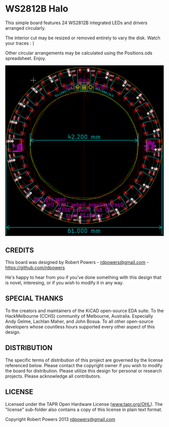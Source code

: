 WS2812B Halo
=============

This simple board features 24 WS2812B integrated LEDs and drivers arranged circularly. 

The interior cut may be resized or removed entirely to vary the disk. Watch your traces : )

Other circular arrangements may be calculated using the Positions.ods spreadsheet. Enjoy.

![WS2812BHalo Image](/WS2812BHalo.png "An open source ring of 24 WS2812B LEDs!")


CREDITS
------------
This board was designed by Robert Powers - rdpowers@gmail.com - https://github.com/rdpowers

He's happy to hear from you if you've done something with this design that is novel, interesing, or if you wish to modify it in any way.

SPECIAL THANKS
------------
To the creators and maintainers of the KiCAD open-source EDA suite.
To the HackMelbourne (CCHS) community of Melbourne, Australia. Especially Andy Gelme, Lachlan Maher, and John Bosua.
To all other open-source developers whose countless hours supported every other aspect of this design.

DISTRIBUTION
------------
The specific terms of distribution of this project are governed by the
license referenced below. Please contact the copyright owner if you wish to modify the board for distribution. Please utilize this design for personal or research projects. Please acknowledge all contributors.

LICENSE
-------
Licensed under the TAPR Open Hardware License (www.tapr.org/OHL).
The "license" sub-folder also contains a copy of this license in plain text format.

Copyright Robert Powers 2013
rdpowers@gmail.com
